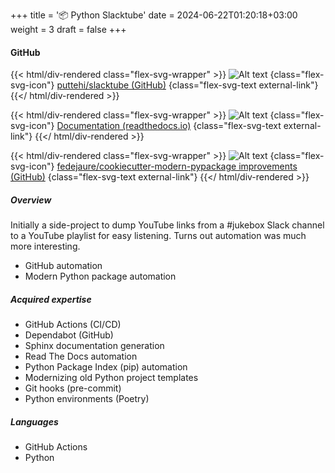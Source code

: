 +++
title = '📦 Python Slacktube'
date = 2024-06-22T01:20:18+03:00
weight = 3
draft = false
+++

#### GitHub

{{< html/div-rendered class="flex-svg-wrapper" >}}
![Alt text](svg/code-slash.svg)
{class="flex-svg-icon"}
[puttehi/slacktube (GitHub)](https://github.com/puttehi/slacktube)
{class="flex-svg-text external-link"}
{{</ html/div-rendered >}}

{{< html/div-rendered class="flex-svg-wrapper" >}}
![Alt text](svg/file-earmark-text.svg)
{class="flex-svg-icon"}
[Documentation (readthedocs.io)](https://slacktube.readthedocs.io/en/latest/)
{class="flex-svg-text external-link"}
{{</ html/div-rendered >}}

{{< html/div-rendered class="flex-svg-wrapper" >}}
![Alt text](svg/code-slash.svg)
{class="flex-svg-icon"}
[fedejaure/cookiecutter-modern-pypackage improvements (GitHub)](https://github.com/fedejaure/cookiecutter-modern-pypackage/issues/409)
{class="flex-svg-text external-link"}
{{</ html/div-rendered >}}

##### Overview

Initially a side-project to dump YouTube links from a #jukebox Slack channel to a YouTube playlist for easy listening. Turns out automation was much more interesting.

- GitHub automation
- Modern Python package automation

##### Acquired expertise

- GitHub Actions (CI/CD)
- Dependabot (GitHub)
- Sphinx documentation generation
- Read The Docs automation
- Python Package Index (pip) automation
- Modernizing old Python project templates
- Git hooks (pre-commit)
- Python environments (Poetry)

##### Languages

- GitHub Actions
- Python

